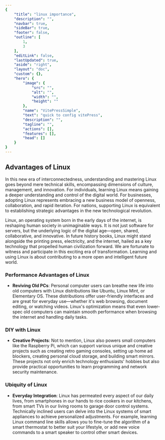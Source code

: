 ```yaml
---
{
    "title": "linux importance",
    "description": "",
    "navbar": true,
    "sideBar": true,
    "footer": false,
    "outline": [
        1,
        3
    ],
    "editLink": false,
    "lastUpdated": true,
    "aside": "right",
    "layout": "doc",
    "custom": {},
    "hero": {
        "image": {
            "src": "",
            "alt": "",
            "width": "",
            "height": ""
        },
        "name": "VitePressSimple",
        "text": "quick to config vitePress",
        "description": "",
        "tagline": "",
        "actions": [],
        "features": [],
        "head": []
    }
}
---
```


## Advantages of Linux

In this new era of interconnectedness, understanding and mastering Linux goes beyond mere technical skills, encompassing dimensions of culture, management, and innovation. For individuals, learning Linux means gaining a deeper understanding and control of the digital world. For businesses, adopting Linux represents embracing a new business model of openness, collaboration, and rapid iteration. For nations, supporting Linux is equivalent to establishing strategic advantages in the new technological revolution.

Linux, an operating system born in the early days of the internet, is reshaping human society in unimaginable ways. It is not just software for servers, but the underlying logic of the digital age—open, shared, collaborative, and innovative. In future history books, Linux might stand alongside the printing press, electricity, and the internet, hailed as a key technology that propelled human civilization forward. We are fortunate to witness and participate in this exciting era of transformation. Learning and using Linux is about contributing to a more open and intelligent future world.

### Performance Advantages of Linux

* **Reviving Old PCs**: Personal computer users can breathe new life into old computers with Linux distributions like Ubuntu, Linux Mint, or Elementary OS. These distributions offer user-friendly interfaces and are great for everyday use—whether it's web browsing, document editing, or watching videos. Linux's optimization means that even lower-spec old computers can maintain smooth performance when browsing the internet and handling daily tasks.

### DIY with Linux

* **Creative Projects**: Not to mention, Linux also powers small computers like the Raspberry Pi, which can support various unique and creative projects such as creating retro gaming consoles, setting up home ad blockers, creating personal cloud storage, and building smart mirrors. These projects not only enrich technology enthusiasts' hobbies but also provide practical opportunities to learn programming and network security maintenance.

### Ubiquity of Linux

* **Everyday Integration**: Linux has permeated every aspect of our daily lives, from smartphones in our hands to rice cookers in our kitchens, from smart TVs in our living rooms to garage door control systems. Technically inclined users can delve into the Linux systems of smart appliances to achieve personalized adjustments. For example, learning Linux command line skills allows you to fine-tune the algorithm of a smart thermostat to better suit your lifestyle, or add new voice commands to a smart speaker to control other smart devices.
